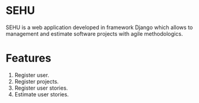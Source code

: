 # SEHU

SEHU is a web application developed in framework Django which allows to management and estimate software projects with agile methodologics.

# Features

1. Register user.
2. Register projects.
3. Register user stories.
4. Estimate user stories.
